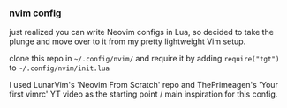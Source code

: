 ### nvim config

just realized you can write Neovim configs in Lua, so decided to take the plunge and move over to it from my pretty lightweight Vim setup.

clone this repo in `~/.config/nvim/` and require it by adding `require("tgt")` to `~/.config/nvim/init.lua`

I used LunarVim's 'Neovim From Scratch' repo and ThePrimeagen's 'Your first vimrc' YT video as the starting point / main inspiration for this config.
